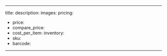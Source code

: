 ----
title:
description:
images:
pricing:
- price:
- compare_price:
- cost_per_item:
inventory:
- sku:
- barcode:
----
